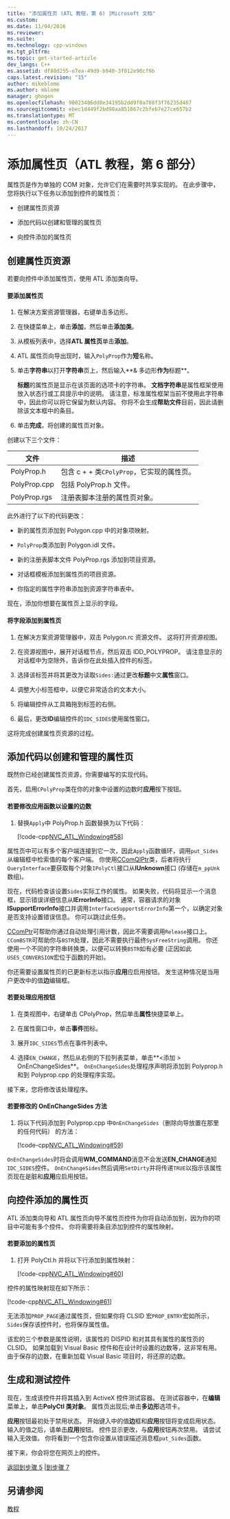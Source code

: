 ```yaml
---
title: "添加属性页 (ATL 教程，第 6) |Microsoft 文档"
ms.custom: 
ms.date: 11/04/2016
ms.reviewer: 
ms.suite: 
ms.technology: cpp-windows
ms.tgt_pltfrm: 
ms.topic: get-started-article
dev_langs: C++
ms.assetid: df80d255-e7ea-49d9-b940-3f012e90cf9b
caps.latest.revision: "15"
author: mikeblome
ms.author: mblome
manager: ghogen
ms.openlocfilehash: 90023486dd8e34195b2dd9f8a788f3f76235d407
ms.sourcegitcommit: ebec1d449f2bd98aa851667c2bfeb7e27ce657b2
ms.translationtype: MT
ms.contentlocale: zh-CN
ms.lasthandoff: 10/24/2017
---
```

# <a name="adding-a-property-page-atl-tutorial-part-6"></a>添加属性页（ATL 教程，第 6 部分）
属性页是作为单独的 COM 对象，允许它们在需要时共享实现的。 在此步骤中，您将执行以下任务以添加到控件的属性页：  
  
-   创建属性页资源  
  
-   添加代码以创建和管理的属性页  
  
-   向控件添加的属性页  
  
## <a name="creating-the-property-page-resource"></a>创建属性页资源  
 若要向控件中添加属性页，使用 ATL 添加类向导。  
  
#### <a name="to-add-a-property-page"></a>要添加属性页  
  
1.  在解决方案资源管理器，右键单击多边形。  
  
2.  在快捷菜单上，单击**添加**，然后单击**添加类**。  
  
3.  从模板列表中，选择**ATL 属性页**单击**添加**。  
  
4.  ATL 属性页向导出现时，输入`PolyProp`作为**短**名称。  
  
5.  单击**字符串**以打开**字符串**页上，然后输入**& 多边形**作为**标题**。  
  
     **标题**的属性页是显示在该页面的选项卡的字符串。 **文档字符串**是属性框架使用放入状态行或工具提示中的说明。 请注意，标准属性框架当前不使用此字符串中，因此你可以将它保留为默认内容。 你将不会生成**帮助文件**目前，因此请删除该文本框中的条目。  
  
6.  单击**完成**，将创建的属性页对象。  
  
 创建以下三个文件：  
  
|文件|描述|  
|----------|-----------------|  
|PolyProp.h|包含 c + + 类`CPolyProp`，它实现的属性页。|  
|PolyProp.cpp|包括 PolyProp.h 文件。|  
|PolyProp.rgs|注册表脚本注册的属性页对象。|  
  
 此外进行了以下的代码更改：  
  
-   新的属性页添加到 Polygon.cpp 中的对象项映射。  
  
-   `PolyProp`类添加到 Polygon.idl 文件。  
  
-   新的注册表脚本文件 PolyProp.rgs 添加到项目资源。  
  
-   对话框模板添加到属性页的项目资源。  
  
-   你指定的属性字符串添加到资源字符串表中。  
  
 现在，添加你想要在属性页上显示的字段。  
  
#### <a name="to-add-fields-to-the-property-page"></a>将字段添加到属性页  
  
1.  在解决方案资源管理器中，双击 Polygon.rc 资源文件。 这将打开资源视图。  
  
2.  在资源视图中，展开对话框节点，然后双击 IDD_POLYPROP。 请注意显示的对话框中为空除外，告诉你在此处插入控件的标签。  
  
3.  选择该标签并将其更改为读取`Sides:`通过更改**标题**中文**属性**窗口。  
  
4.  调整大小标签框中，以便它非常适合的文本大小。  
  
5.  将编辑控件从工具箱拖到标签的右侧。  
  
6.  最后，更改**ID**编辑控件的`IDC_SIDES`使用属性窗口。  
  
 这将完成创建属性页资源的过程。  
  
## <a name="adding-code-to-create-and-manage-the-property-page"></a>添加代码以创建和管理的属性页  
 既然你已经创建属性页资源，你需要编写的实现代码。  
  
 首先，启用`CPolyProp`类在你的对象中设置的边数时**应用**按下按钮。  
  
#### <a name="to-modify-the-apply-function-to-set-the-number-of-sides"></a>若要修改应用函数以设置的边数  
  
1.  替换`Apply`中 PolyProp.h 函数替换为以下代码：  
  
     [!code-cpp[NVC_ATL_Windowing#58](../atl/codesnippet/cpp/adding-a-property-page-atl-tutorial-part-6_1.h)]  
  
 属性页中可以有多个客户端连接到它一次，因此`Apply`函数循环，调用`put_Sides`从编辑框中检索值的每个客户端。 你使用[CComQIPtr](../atl/reference/ccomqiptr-class.md)类，后者将执行`QueryInterface`要获取每个对象`IPolyCtl`接口从**IUnknown**接口 (存储在`m_ppUnk`数组)。  
  
 现在，代码检查该设置`Sides`实际工作的属性。 如果失败，代码将显示一个消息框，显示错误详细信息从**IErrorInfo**接口。 通常，容器请求的对象**ISupportErrorInfo**接口并调用`InterfaceSupportsErrorInfo`第一个，以确定对象是否支持设置错误信息。 你可以跳过此任务。  
  
 [CComPtr](../atl/reference/ccomptr-class.md)可帮助你通过自动处理引用计数，因此不需要调用`Release`接口上。 `CComBSTR`可帮助你与`BSTR`处理，因此不需要执行最终`SysFreeString`调用。 你还使用一个不同的字符串转换类，以便可以转换`BSTR`如有必要 (正因如此`USES_CONVERSION`宏位于函数的开始)。  
  
 你还需要设置属性页的已更新标志以指示**应用**应启用按钮。 发生这种情况是当用户更改中的值**边**编辑框。  
  
#### <a name="to-handle-the-apply-button"></a>若要处理应用按钮  
  
1.  在类视图中，右键单击 CPolyProp，然后单击**属性**快捷菜单上。  
  
2.  在属性窗口中，单击**事件**图标。  
  
3.  展开`IDC_SIDES`节点在事件列表中。  
  
4.  选择`EN_CHANGE`，然后从右侧的下拉列表菜单，单击**\<添加 > OnEnChangeSides**。 `OnEnChangeSides`处理程序声明将添加到 Polyprop.h 和到 Polyprop.cpp 的处理程序实现。  
  
 接下来，您将修改该处理程序。  
  
#### <a name="to-modify-the-onenchangesides-method"></a>若要修改的 OnEnChangeSides 方法  
  
1.  将以下代码添加到 Polyprop.cpp 中`OnEnChangeSides`（删除向导放置在那里的任何代码） 的方法：  
  
     [!code-cpp[NVC_ATL_Windowing#59](../atl/codesnippet/cpp/adding-a-property-page-atl-tutorial-part-6_2.cpp)]  
  
 `OnEnChangeSides`时将会调用**WM_COMMAND**消息不会发送**EN_CHANGE**通知`IDC_SIDES`控件。 `OnEnChangeSides`然后调用`SetDirty`并将传递`TRUE`以指示该属性页现在是脏和**应用**应启用按钮。  
  
## <a name="adding-the-property-page-to-the-control"></a>向控件添加的属性页  
 ATL 添加类向导和 ATL 属性页向导不属性页控件为你将自动添加到，因为你的项目中可能有多个控件。 你将需要将条目添加到控件的属性映射。  
  
#### <a name="to-add-the-property-page"></a>若要添加的属性页  
  
1.  打开 PolyCtl.h 并将以下行添加到属性映射：  
  
     [!code-cpp[NVC_ATL_Windowing#60](../atl/codesnippet/cpp/adding-a-property-page-atl-tutorial-part-6_3.h)]  
  
 控件的属性映射现在如下所示：  
  
 [!code-cpp[NVC_ATL_Windowing#61](../atl/codesnippet/cpp/adding-a-property-page-atl-tutorial-part-6_4.h)]  
  
 无法添加`PROP_PAGE`通过属性页，但如果你将 CLSID 宏`PROP_ENTRY`宏如所示，`Sides`保存该控件时，也将保存属性值。  
  
 该宏的三个参数是属性说明，该属性的 DISPID 和对其具有属性的属性页的 CLSID。 如果加载到 Visual Basic 控件和在设计时设置的边数等，这非常有用。 由于保存的边数，在重新加载 Visual Basic 项目时，将还原的边数。  
  
## <a name="building-and-testing-the-control"></a>生成和测试控件  
 现在，生成该控件并将其插入到 ActiveX 控件测试容器。 在测试容器中，在**编辑**菜单上，单击**PolyCtl 类对象**。 属性页出现后;单击**多边形**选项卡。  
  
 **应用**按钮最初处于禁用状态。 开始键入中的值**边**框和**应用**按钮将变成启用状态。 输入的值之后，请单击**应用**按钮。 控件显示更改，与**应用**按钮再次禁用。 请尝试输入无效值。 你将看到一个包含你设置从错误描述消息框`put_Sides`函数。  
  
 接下来，你会将您在网页上的控件。  
  
 [返回到步骤 5](../atl/adding-an-event-atl-tutorial-part-5.md) &#124;[到步骤 7](../atl/putting-the-control-on-a-web-page-atl-tutorial-part-7.md)  
  
## <a name="see-also"></a>另请参阅  
 [教程](../atl/active-template-library-atl-tutorial.md)

